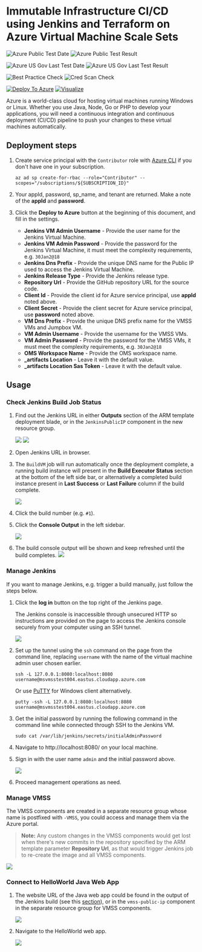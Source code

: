 # Immutable Infrastructure CI/CD using Jenkins and Terraform on Azure Virtual Machine Scale Sets

![Azure Public Test Date](https://azurequickstartsservice.blob.core.windows.net/badges/jenkins-cicd-vmss/PublicLastTestDate.svg)
![Azure Public Test Result](https://azurequickstartsservice.blob.core.windows.net/badges/jenkins-cicd-vmss/PublicDeployment.svg)

![Azure US Gov Last Test Date](https://azurequickstartsservice.blob.core.windows.net/badges/jenkins-cicd-vmss/FairfaxLastTestDate.svg)
![Azure US Gov Last Test Result](https://azurequickstartsservice.blob.core.windows.net/badges/jenkins-cicd-vmss/FairfaxDeployment.svg)

![Best Practice Check](https://azurequickstartsservice.blob.core.windows.net/badges/jenkins-cicd-vmss/BestPracticeResult.svg)
![Cred Scan Check](https://azurequickstartsservice.blob.core.windows.net/badges/jenkins-cicd-vmss/CredScanResult.svg)

[![Deploy To Azure](https://raw.githubusercontent.com/lormadus/azure-quickstart-templates/master/1-CONTRIBUTION-GUIDE/images/deploytoazure.svg?sanitize=true)](https://portal.azure.com/#create/Microsoft.Template/uri/https%3A%2F%2Fraw.githubusercontent.com%2FAzure%2Fazure-quickstart-templates%2Fmaster%2Fjenkins-cicd-vmss%2Fazuredeploy.json)  [![Visualize](https://raw.githubusercontent.com/lormadus/azure-quickstart-templates/master/1-CONTRIBUTION-GUIDE/images/visualizebutton.svg?sanitize=true)](http://armviz.io/#/?load=https%3A%2F%2Fraw.githubusercontent.com%2FAzure%2Fazure-quickstart-templates%2Fmaster%2Fjenkins-cicd-vmss%2Fazuredeploy.json)



Azure is a world-class cloud for hosting virtual machines running Windows or Linux. Whether you use Java, Node, Go or PHP to develop your applications, you will need a continuous integration and continuous deployment (CI/CD) pipeline to push your changes to these virtual machines automatically.

## Deployment steps

1. Create service principal with the `Contributor` role with [Azure CLI](https://docs.microsoft.com/en-us/cli/azure/get-started-with-azure-cli?view=azure-cli-latest) if you don't have one in your subscription.
   ```shell
   az ad sp create-for-rbac --role="Contributor" --scopes="/subscriptions/${SUBSCRIPTION_ID}"
   ```

2. Your appId, password, sp_name, and tenant are returned. Make a note of the **appId** and **password**.

3. Click the **Deploy to Azure** button at the beginning of this document, and fill in the settings.
   - **Jenkins VM Admin Username** - Provide the user name for the Jenkins Virtual Machine.
   - **Jenkins VM Admin Password** - Provide the password for the Jenkins Virtual Machine, it must meet the complexity requirements, e.g. `30Jan2@18`
   - **Jenkins Dns Prefix** - Provide the unique DNS name for the Public IP used to access the Jenkins Virtual Machine.
   - **Jenkins Release Type** - Provide the Jenkins release type.
   - **Repository Url** - Provide the GitHub repository URL for the source code.
   - **Client Id** - Provide the client id for Azure service principal, use **appId** noted above.
   - **Client Secret** - Provide the client secret for Azure service principal, use **password** noted above.
   - **VM Dns Prefix** - Provide the unique DNS prefix name for the VMSS VMs and Jumpbox VM.
   - **VM Admin Username** - Provide the username for the VMSS VMs.
   - **VM Admin Password** - Provide the password for the VMSS VMs, it must meet the complexity requirements, e.g. `30Jan2@18`
   - **OMS Workspace Name** - Provide the OMS workspace name.
   - **_artifacts Location** - Leave it with the default value.
   - **_artifacts Location Sas Token** - Leave it with the default value.

## Usage

### Check Jenkins Build Job Status

1. Find out the Jenkins URL in either **Outputs** section of the ARM template deployment blade, or in the `JenkinsPublicIP` component in the new resource group.

   ![](images/arm-output.png)
   ![](images/jenkins-publicip.png)

2. Open Jenkins URL in browser.

3. The `BuildVM` job will run automatically once the deployment complete, a running build instance will present in the **Build Executor Status** section at the bottom of the left side bar, or alternatively a completed build instance present in **Last Success** or **Last Failure** column if the build complete.

   ![](images/jenkins-anonymous.png)

3. Click the build number (e.g. `#1`).

4. Click the **Console Output** in the left sidebar.

   ![](images/jenkins-build-overview.png)

5. The build console output will be shown and keep refreshed until the build completes.
   ![](images/jenkins-build-output.png)

### Manage Jenkins

If you want to manage Jenkins, e.g. trigger a build manually, just follow the steps below.

1. Click the **log in** button on the top right of the Jenkins page.

   The Jenkins console is inaccessible through unsecured HTTP so instructions are provided on the page to access the Jenkins console securely from your computer using an SSH tunnel.

   ![](images/jenkins-login.png)

2. Set up the tunnel using the `ssh` command on the page from the command line, replacing `username` with the name of the virtual machine admin user chosen earlier.

   ```shell
   ssh -L 127.0.0.1:8080:localhost:8080 username@msvmsstest004.eastus.cloudapp.azure.com
   ```

   Or use [PuTTY](https://www.chiark.greenend.org.uk/~sgtatham/putty/) for Windows client alternatively.

   ```shell
   putty -ssh -L 127.0.0.1:8080:localhost:8080 username@msvmsstest004.eastus.cloudapp.azure.com
   ```

3. Get the initial password by running the following command in the command line while connected through SSH to the Jenkins VM.

   ```shell
   sudo cat /var/lib/jenkins/secrets/initialAdminPassword
   ```

4. Navigate to http://localhost:8080/ on your local machine.

5. Sign in with the user name `admin` and the initial password above.
   
   ![](images/jenkins-login-ssh.png)

6. Proceed management operations as need.

### Manage VMSS

The VMSS components are created in a separate resource group whose name is postfixed with `-VMSS`, you could access and manage them via the Azure portal.

> **Note:** Any custom changes in the VMSS components would get lost when there's new commits in the repository specified by the ARM template parameter **Repository Url**, as that would trigger Jenkins job to re-create the image and all VMSS components.

![](images/vmss-resources.png)

### Connect to HelloWorld Java Web App

1. The website URL of the Java web app could be found in the output of the Jenkins build (see this [section](#check-jenkins-build-job-status)), or in the `vmss-public-ip` component in the separate resource group for VMSS components.

   ![](images/vmss-publicip.png)

2. Navigate to the HelloWorld web app.

   ![](images/vmss-webapp.png)


